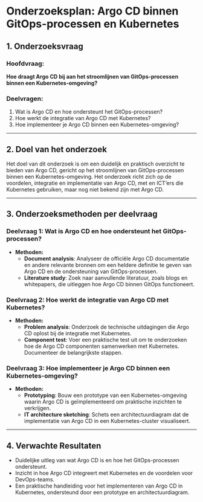 # Onderzoeksplan: Argo CD binnen GitOps-processen en Kubernetes

## 1. Onderzoeksvraag

### Hoofdvraag:
**Hoe draagt Argo CD bij aan het stroomlijnen van GitOps-processen binnen een Kubernetes-omgeving?**

### Deelvragen:
1. Wat is Argo CD en hoe ondersteunt het GitOps-processen?
2. Hoe werkt de integratie van Argo CD met Kubernetes?
3. Hoe implementeer je Argo CD binnen een Kubernetes-omgeving?

---

## 2. Doel van het onderzoek
Het doel van dit onderzoek is om een duidelijk en praktisch overzicht te bieden van Argo CD, 
gericht op het stroomlijnen van GitOps-processen binnen een Kubernetes-omgeving. 
Het onderzoek richt zich op de voordelen, integratie en implementatie van Argo CD, 
met en ICT’ers die Kubernetes gebruiken, maar nog niet bekend zijn met Argo CD.

---

## 3. Onderzoeksmethoden per deelvraag

### Deelvraag 1: Wat is Argo CD en hoe ondersteunt het GitOps-processen?
- **Methoden:**
    - **Document analysis**: Analyseer de officiële Argo CD documentatie en andere relevante bronnen om een heldere definitie te geven van Argo CD en de ondersteuning van GitOps-processen.
    - **Literature study**: Zoek naar aanvullende literatuur, zoals blogs en whitepapers, die uitleggen hoe Argo CD binnen GitOps functioneert.

### Deelvraag 2: Hoe werkt de integratie van Argo CD met Kubernetes?
- **Methoden:**
    - **Problem analysis**: Onderzoek de technische uitdagingen die Argo CD oplost bij de integratie met Kubernetes.
    - **Component test**: Voer een praktische test uit om te onderzoeken hoe de Argo CD componenten samenwerken met Kubernetes. Documenteer de belangrijkste stappen.

### Deelvraag 3: Hoe implementeer je Argo CD binnen een Kubernetes-omgeving?
- **Methoden:**
    - **Prototyping**: Bouw een prototype van een Kubernetes-omgeving waarin Argo CD is geïmplementeerd om praktische inzichten te verkrijgen.
    - **IT architecture sketching**: Schets een architectuurdiagram dat de implementatie van Argo CD in een Kubernetes-cluster visualiseert.

---

## 4. Verwachte Resultaten
- Duidelijke uitleg van wat Argo CD is en hoe het GitOps-processen ondersteunt.
- Inzicht in hoe Argo CD integreert met Kubernetes en de voordelen voor DevOps-teams.
- Een praktische handleiding voor het implementeren van Argo CD in Kubernetes, ondersteund door een prototype en architectuurdiagram.

